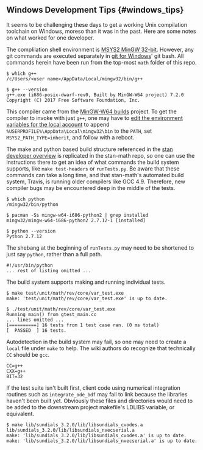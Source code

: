 ## Windows Development Tips {#windows_tips}

It seems to be challenging these days to get a working Unix compilation toolchain on Windows, moreso than it was in the past. Here are some notes on what worked for one developer.

The complilation shell environment is [MSYS2 MinGW 32-bit](http://www.msys2.org/). However, any git commands are executed separately in [git for Windows](https://git-scm.com/download/win)' git bash. All commands herein have been run from the top-most `math` folder of this repo.

```
$ which g++
/c/Users/<user name>/AppData/Local/mingw32/bin/g++

$ g++ --version
g++.exe (i686-posix-dwarf-rev0, Built by MinGW-W64 project) 7.2.0
Copyright (C) 2017 Free Software Foundation, Inc.
```

This compiler came from the [MinGW-W64 builds](https://sourceforge.net/projects/mingw-w64/files/Toolchains%20targetting%20Win64/Personal%20Builds/mingw-builds/) project. To get the compiler to invoke with just `g++`, one may have to [edit the environment variables for the local account](https://superuser.com/a/989665/561353) to append `%USERPROFILE%\AppData\Local\mingw32\bin` to the `PATH`, set `MSYS2_PATH_TYPE=inherit`, and follow with a reboot.

The make and python based build structure referenced in the [stan developer overview](https://github.com/stan-dev/stan/wiki/Developer-process-overview) is replicated in the stan-math repo, so one can use the instructions there to get an idea of what commands the build system supports, like `make test-headers` or `runTests.py`. Be aware that these commands can take a long time, and that stan-math's automated build system, Travis, is running older compilers like GCC 4.9. Therefore, new compiler bugs may be encountered deep in the middle of the tests.

```
$ which python
/mingw32/bin/python

$ pacman -Ss mingw-w64-i686-python2 | grep installed
mingw32/mingw-w64-i686-python2 2.7.12-1 [installed]

$ python --version
Python 2.7.12
```
The shebang at the beginning of `runTests.py` may need to be shortened to just say `python`, rather than a full path.
```
#!/usr/bin/python
... rest of listing omitted ...
```
The build system supports making and running individual tests.
```
$ make test/unit/math/rev/core/var_test.exe
make: 'test/unit/math/rev/core/var_test.exe' is up to date.

$ ./test/unit/math/rev/core/var_test.exe
Running main() from gtest_main.cc
... lines omitted ...
[==========] 16 tests from 1 test case ran. (0 ms total)
[  PASSED  ] 16 tests.
```
Autodetection in the build system may fail, so one may need to create a `local` file under `make` to help. The wiki authors do recognize that technically `CC` should be `gcc`.
```
CC=g++
CXX=g++
BIT=32
```
If the test suite isn't built first, client code using numerical integration routines such as `integrate_ode_bdf` may fail to link because the libraries haven't been built yet. Obviously these files and directories would need to be added to the downstream project makefile's LDLIBS variable, or equivalent.
```
$ make lib/sundials_3.2.0/lib/libsundials_cvodes.a lib/sundials_3.2.0/lib/libsundials_nvecserial.a
make: 'lib/sundials_3.2.0/lib/libsundials_cvodes.a' is up to date.
make: 'lib/sundials_3.2.0/lib/libsundials_nvecserial.a' is up to date.
```
